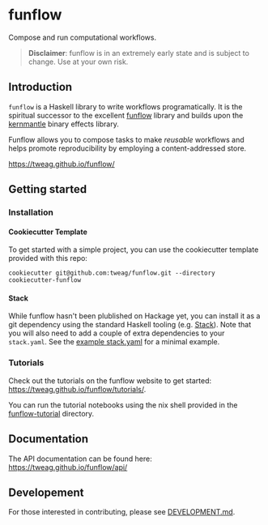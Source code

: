 # funflow

Compose and run computational workflows.

> **Disclaimer**: funflow is in an extremely early state and is subject to change. Use at your own risk.

## Introduction

`funflow` is a Haskell library to write workflows programatically. It is the spiritual
successor to the excellent [funflow](https://github.com/tweag/funflow) library and builds upon
the [kernmantle](https://github.com/tweag/kernmantle/) binary effects library.

Funflow allows you to compose tasks to make *reusable* workflows and helps promote reproducibility
by employing a content-addressed store.

https://tweag.github.io/funflow/

## Getting started

### Installation

#### Cookiecutter Template

To get started with a simple project, you can use the cookiecutter template provided with this repo:

```console
cookiecutter git@github.com:tweag/funflow.git --directory cookiecutter-funflow
```

#### Stack

While funflow hasn't been plublished on Hackage yet, you can install it as a git dependency using the standard Haskell tooling (e.g. [Stack](https://docs.haskellstack.org/en/stable/yaml_configuration/#packages)). Note that you will
also need to add a couple of extra dependencies to your `stack.yaml`. See the [example stack.yaml](./docs/example-user-stack.yaml) for a minimal example.

### Tutorials

Check out the tutorials on the funflow website to get started: https://tweag.github.io/funflow/tutorials/.

You can run the tutorial notebooks using the nix shell provided in the [funflow-tutorial](./funflow-tutorial) directory.

## Documentation

The API documentation can be found here: https://tweag.github.io/funflow/api/

## Developement

For those interested in contributing, please see [DEVELOPMENT.md](./docs/DEVELOPMENT.md).
